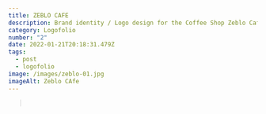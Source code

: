 ```yaml
---
title: ZEBLO CAFE
description: Brand identity / Logo design for the Coffee Shop Zeblo Cafe "The Original"
category: Logofolio
number: "2"
date: 2022-01-21T20:18:31.479Z
tags:
  - post
  - logofolio
image: /images/zeblo-01.jpg
imageAlt: Zeblo CAfe
---
```

> ![]()
>
> ![]()